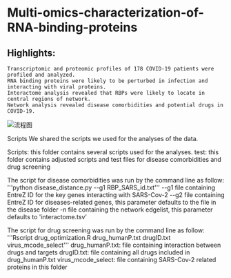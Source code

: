 # Multi-omics-characterization-of-RNA-binding-proteins
## Highlights:
	Transcriptomic and proteomic profiles of 178 COVID-19 patients were profiled and analyzed.
	RNA binding proteins were likely to be perturbed in infection and interacting with viral proteins.
	Interactome analysis revealed that RBPs were likely to locate in central regions of network.
	Network analysis revealed disease comorbidities and potential drugs in COVID-19.
![流程图](https://user-images.githubusercontent.com/91582097/209040232-31fa4674-7ad9-4db2-b32f-c9051a893e9c.png)

Scripts
We shared the scripts we used for the analyses of the data.

Scripts: this folder contains several scripts used for the analyses.
test: this folder contains adjusted scripts and test files for disease comorbidities and drug screening

The script for disease comorbidities was run by the command line as follow:
'''python disease_distance.py --g1 RBP_SARS_id.txt'''
--g1 file containing EntreZ ID for the key genes interacting with SARS-Cov-2
--g2 file containing EntreZ ID for diseases-related genes, this parameter defaults to the file in the disease folder
-n file containing the network edgelist, this parameter defaults to 'interactome.tsv'

The script for drug screening was run by the command line as follow:
'''Rscript drug_optimization.R drug_humanP.txt drugID.txt virus_mcode_select'''
drug_humanP.txt: file containing interaction between drugs and targets
drugID.txt: file containing all drugs included in drug_humanP.txt
virus_mcode_select: file containing SARS-Cov-2 related proteins in this folder
